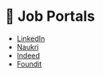 # 🔗 Job Portals  

- [LinkedIn](https://www.linkedin.com/in/princys2320)  
- [Naukri](https://www.naukri.com/mnjuser/homepage)  
- [Indeed](https://www.indeed.com/)  
- [Foundit](https://www.foundit.in/seeker/profile)

